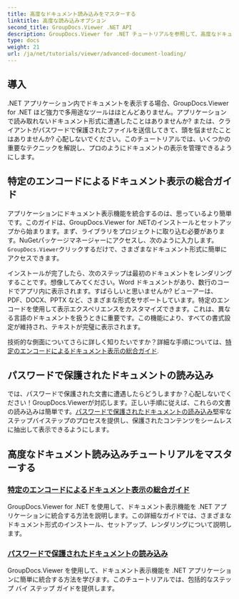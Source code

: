```yaml
---
title: 高度なドキュメント読み込みをマスターする
linktitle: 高度な読み込みオプション
second_title: GroupDocs.Viewer .NET API
description: GroupDocs.Viewer for .NET チュートリアルを参照して、高度なドキュメント表示機能をアプリケーションに簡単に統合します。
type: docs
weight: 21
url: /ja/net/tutorials/viewer/advanced-document-loading/
---
```

## 導入

.NET アプリケーション内でドキュメントを表示する場合、GroupDocs.Viewer for .NET ほど強力で多用途なツールはほとんどありません。アプリケーションで読み取れないドキュメント形式に遭遇したことはありませんか? または、クライアントがパスワードで保護されたファイルを送信してきて、頭を悩ませたことはありませんか? 心配しないでください。このチュートリアルでは、いくつかの重要なテクニックを解説し、プロのようにドキュメントの表示を管理できるようにします。

## 特定のエンコードによるドキュメント表示の総合ガイド

アプリケーションにドキュメント表示機能を統合するのは、思っているより簡単です。このガイドは、GroupDocs.Viewer for .NETのインストールとセットアップから始まります。まず、ライブラリをプロジェクトに取り込む必要があります。NuGetパッケージマネージャーにアクセスし、次のように入力します。`GroupDocs.Viewer`クリックするだけで、さまざまなドキュメント形式に簡単にアクセスできます。

インストールが完了したら、次のステップは最初のドキュメントをレンダリングすることです。想像してみてください。Word ドキュメントがあり、数行のコードでアプリ内に表示されます。すばらしいと思いませんか? ビューアーは、PDF、DOCX、PPTX など、さまざまな形式をサポートしています。特定のエンコードを使用して表示エクスペリエンスをカスタマイズできます。これは、異なる言語のドキュメントを扱うときに重要です。この機能により、すべての書式設定が維持され、テキストが完璧に表示されます。

技術的な側面についてさらに詳しく知りたいですか？詳細な手順については、[特定のエンコードによるドキュメント表示の総合ガイド](./document-viewing-with-specific-encoding/).

## パスワードで保護されたドキュメントの読み込み

では、パスワードで保護された文書に遭遇したらどうしますか？心配しないでください！GroupDocs.Viewerが対応します。正しい手順に従えば、これらの文書の読み込みは簡単です。[パスワードで保護されたドキュメントの読み込み](./loading-password-protected-document/)堅牢なステップバイステップのプロセスを提供し、保護されたコンテンツをシームレスに抽出して表示できるようにします。

## 高度なドキュメント読み込みチュートリアルをマスターする
### [特定のエンコードによるドキュメント表示の総合ガイド](./document-viewing-with-specific-encoding/)
GroupDocs.Viewer for .NET を使用して、ドキュメント表示機能を .NET アプリケーションに統合する方法を説明します。この詳細なガイドでは、さまざまなドキュメント形式のインストール、セットアップ、レンダリングについて説明します。
### [パスワードで保護されたドキュメントの読み込み](./loading-password-protected-document/)
GroupDocs.Viewer を使用して、ドキュメント表示機能を .NET アプリケーションに簡単に統合する方法を学びます。このチュートリアルでは、包括的なステップ バイ ステップ ガイドを提供します。